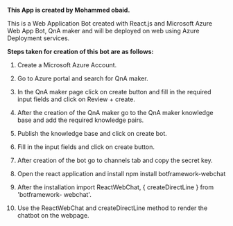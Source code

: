 **This App is created by Mohammed obaid.**

  

This is a Web Application Bot created with React.js and Microsoft Azure Web App Bot, QnA maker and will be deployed on web using Azure Deployment services.

  

**Steps taken for creation of this bot are as follows:**

1. Create a Microsoft Azure Account.

2. Go to Azure portal and search for QnA maker.

3. In the QnA maker page click on create button and fill in the required input fields and click on Review + create.

4. After the creation of the QnA maker go to the QnA maker knowledge base and add the required knowledge pairs.

5. Publish the knowledge base and click on create bot.

6. Fill in the input fields and click on create button.

7. After creation of the bot go to channels tab and copy the secret key.

8. Open the react application and install npm install botframework-webchat

9. After the installation import ReactWebChat, { createDirectLine } from 'botframework- webchat'.

10. Use the ReactWebChat and createDirectLine method to render the chatbot on the webpage.